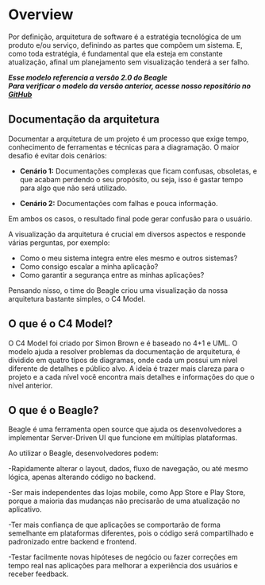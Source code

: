 
# **Overview**

Por definição, arquitetura de software é a estratégia tecnológica de um produto e/ou serviço, definindo as partes que compõem um sistema. E, como toda estratégia, é fundamental que ela esteja em constante atualização, afinal um planejamento sem visualização tenderá a ser falho.

<b><i>
  Esse modelo referencia a versão 2.0 do Beagle<br>
  Para verificar o modelo da versão anterior, acesse nosso repositório no [GitHub](https://github.com/ZupIT/beagle-c4model/tree/v1.0.1)
</i></b>

## Documentação da arquitetura

Documentar a arquitetura de um projeto é um processo que exige tempo, conhecimento de ferramentas e técnicas para a diagramação. O maior desafio é evitar dois cenários:

* **Cenário 1:** Documentações complexas que ficam confusas, obsoletas, e que acabam perdendo o seu propósito, ou seja, isso é gastar tempo para algo que não será utilizado.

* **Cenário 2:** Documentações com falhas e pouca informação.

Em ambos os casos, o resultado final pode gerar confusão para o usuário.

A visualização da arquitetura é crucial em diversos aspectos e responde várias perguntas, por exemplo:

* Como o meu sistema integra entre eles mesmo e outros sistemas?
* Como consigo escalar a minha aplicação?
* Como garantir a segurança entre as minhas aplicações?

Pensando nisso, o time do Beagle criou uma visualização da nossa arquitetura bastante simples, o C4 Model.

## **O que é o C4 Model?**

 O C4 Model foi criado por Simon Brown e é baseado no 4+1 e UML. O modelo ajuda a resolver problemas da documentação de arquitetura, é dividido em quatro tipos de diagramas, onde cada um possui um nível diferente de detalhes e público alvo. A ideia é trazer mais clareza para o projeto e a cada nível você encontra mais detalhes e informações do que o nível anterior.

## **O que é o Beagle?**

Beagle é uma ferramenta open source que ajuda os desenvolvedores a implementar Server-Driven UI que funcione em múltiplas plataformas.

Ao utilizar o Beagle, desenvolvedores podem:

-Rapidamente alterar o layout, dados, fluxo de navegação, ou até mesmo lógica, apenas alterando código no backend.

-Ser mais independentes das lojas mobile, como App Store e Play Store, porque a maioria das mudanças não precisarão de uma atualização no aplicativo.

-Ter mais confiança de que aplicações se comportarão de forma semelhante em plataformas diferentes, pois o código será compartilhado e padronizado entre backend e frontend.

-Testar facilmente novas hipóteses de negócio ou fazer correções em tempo real nas aplicações para melhorar a experiência dos usuários e receber feedback.
